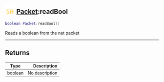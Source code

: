 ## <img src="../../.gitbook/assets/shared.png" width="32" height="32" /> [Packet](../packet/README.md):readBool

```lua
boolean Packet:readBool()
```

Reads a boolean from the net packet

-----------------
## Returns

| Type   | Description |
| ------ | ----------: |
| boolean | No description |
